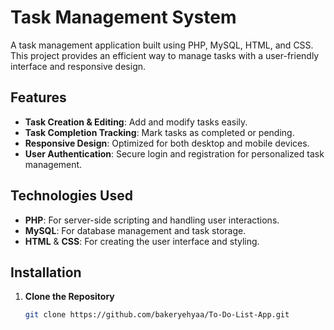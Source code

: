 # Task Management System

A task management application built using PHP, MySQL, HTML, and CSS. This project provides an efficient way to manage tasks with a user-friendly interface and responsive design.

## Features

- **Task Creation & Editing**: Add and modify tasks easily.
- **Task Completion Tracking**: Mark tasks as completed or pending.
- **Responsive Design**: Optimized for both desktop and mobile devices.
- **User Authentication**: Secure login and registration for personalized task management.

## Technologies Used

- **PHP**: For server-side scripting and handling user interactions.
- **MySQL**: For database management and task storage.
- **HTML** & **CSS**: For creating the user interface and styling.

## Installation

1. **Clone the Repository**
   ```bash
   git clone https://github.com/bakeryehyaa/To-Do-List-App.git
